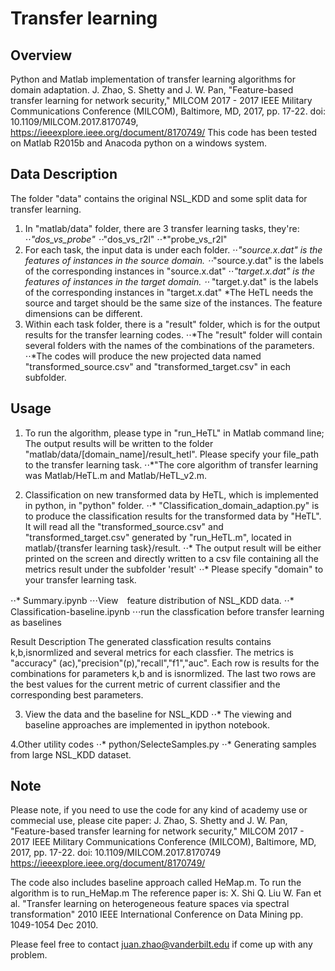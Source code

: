 # Transfer learning

## Overview
Python and Matlab implementation of transfer learning algorithms for domain adaptation.
J. Zhao, S. Shetty and J. W. Pan, "Feature-based transfer learning for network security," MILCOM 2017 - 2017 IEEE Military Communications Conference (MILCOM), Baltimore, MD, 2017, pp. 17-22.
doi: 10.1109/MILCOM.2017.8170749, https://ieeexplore.ieee.org/document/8170749/
This code has been tested on Matlab R2015b and Anacoda python on a windows system.

## Data Description
The folder "data" contains the original NSL_KDD and some split data for transfer learning.
1. In "matlab/data" folder, there are 3 transfer learning tasks, they're:
  ⋅⋅*"dos_vs_probe"
  ⋅⋅*"dos_vs_r2l"
  ⋅⋅*"probe_vs_r2l"
2. For each task, the input data is under each folder.
  ⋅⋅*"source.x.dat" is the features of instances in the source domain. 
  ⋅⋅*"source.y.dat" is the labels of the corresponding instances in "source.x.dat"
  ⋅⋅*"target.x.dat" is the features of instances in the target domain. 
 ⋅⋅* "target.y.dat" is the labels of the corresponding instances in "target.x.dat"
   *The HeTL needs the source and target should be the same size of the instances. The feature dimensions can be different.
3. Within each task folder, there is a "result" folder, which is for the output results for the transfer learning codes. 
   ⋅⋅*The "result" folder will contain several folders with the names of the combinations of the parameters.
   ⋅⋅*The codes will produce the new projected data named "transformed_source.csv" and "transformed_target.csv" in each subfolder.

## Usage
1. To run the algorithm, please type in "run_HeTL" in Matlab command line; The output results will be written to the folder "matlab/data/[domain_name]/result_hetl". Please specify your file_path to the transfer learning task.
⋅⋅*"The core algorithm of transfer learning was Matlab/HeTL.m and Matlab/HeTL_v2.m. 

2. Classification on new transformed data by HeTL, which is implemented in python, in "python" folder.
⋅⋅* "Classification_domain_adaption.py"  is to produce the classification results for the transformed data by "HeTL".  It will read all the "transformed_source.csv" and "transformed_target.csv" generated by "run_HeTL.m", located in matlab/{transfer learning task}/result.
⋅⋅* The output result will be either printed on the screen and directly written to a csv file containing all the metrics result under the subfolder 'result'
⋅⋅* Please specify "domain" to your transfer learning task.

⋅⋅* Summary.ipynb
⋅⋅⋅View　feature distribution of NSL_KDD data.
⋅⋅* Classification-baseline.ipynb
⋅⋅⋅run the classfication before transfer learning as baselines

Result Description
The generated classfication results contains k,b,isnormlized and several metrics for each classfier. The metrics is "accuracy" (ac),"precision"(p),"recall","f1","auc". Each row is results for the combinations for parameters k,b and is isnormlized.
The last two rows are the best values for the current metric of current classifier and the corresponding best parameters.

3. View the data and the baseline for NSL_KDD
⋅⋅* The viewing and baseline approaches are implemented in ipython notebook.

4.Other utility codes
⋅⋅* python/SelecteSamples.py
⋅⋅* Generating samples from large NSL_KDD dataset.

## Note
Please note, if you need to use the code for any kind of academy use or commecial use, please cite paper:
J. Zhao, S. Shetty and J. W. Pan, "Feature-based transfer learning for network security," MILCOM 2017 - 2017 IEEE Military Communications Conference (MILCOM), Baltimore, MD, 2017, pp. 17-22.
doi: 10.1109/MILCOM.2017.8170749 https://ieeexplore.ieee.org/document/8170749/

The code also includes baseline approach called HeMap.m. To run the algorithm is to run_HeMap.m
The reference paper is: X. Shi Q. Liu W. Fan et al. "Transfer learning on heterogeneous feature spaces via spectral transformation" 2010 IEEE International Conference on Data Mining pp. 1049-1054 Dec 2010. 

Please feel free to contact juan.zhao@vanderbilt.edu if come up with any problem.




